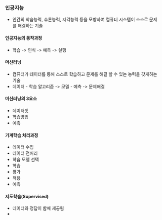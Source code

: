 ### 인공지능
- 인간의 학습능력, 추론능력, 지각능력 등을 모방하여 컴퓨터 시스템이 스스로 문제를 해결하는 기술

#### 인공지능의 동작과정
- 학습 -> 인식 -> 예측 -> 실행

#### 머신러닝
- 컴퓨터가 데이터를 통해 스스로 학습하고 문제를 해결 할 수 있는 능력을 갖게하는 기술
- 데이터 - 학습 알고리즘 -> 모델 - 예측 -> 문제해결

#### 머신러닝의 3요소
- 데이터셋
- 학습방법
- 예측

#### 기계학습 처리과정
- 데이터 수집
- 데이터 전처리
- 학습 모델 선택
- 학습
- 평가
- 적용
- 예측

#### 지도학습(Supervised)
- 데이터와 정답이 함께 제공됨
- 